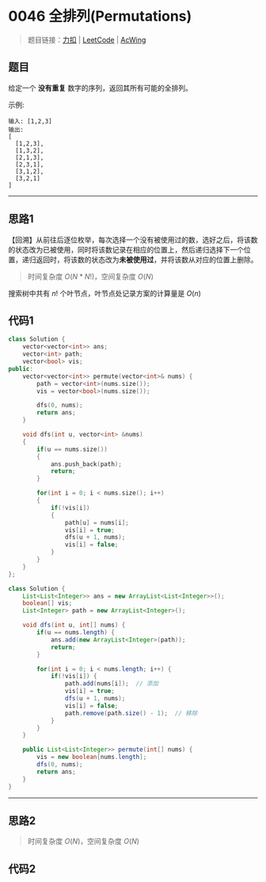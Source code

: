 # 0046 全排列(Permutations)

> 题目链接：[力扣](https://leetcode-cn.com/problems/permutations/) | [LeetCode](https://leetcode.com/problems/permutations/) | [AcWing](https://www.acwing.com/activity/content/problem/content/2383/1/)

## 题目

给定一个 **没有重复** 数字的序列，返回其所有可能的全排列。

示例:

```plain
输入: [1,2,3]
输出:
[
  [1,2,3],
  [1,3,2],
  [2,1,3],
  [2,3,1],
  [3,1,2],
  [3,2,1]
]
```

---

## 思路1

【回溯】从前往后逐位枚举，每次选择一个没有被使用过的数，选好之后，将该数的状态改为已被使用，同时将该数记录在相应的位置上，然后递归选择下一个位置，递归返回时，将该数的状态改为**未被使用过**，并将该数从对应的位置上删除。

> 时间复杂度 $O(N * N!)$，空间复杂度 $O(N)$

搜索树中共有 $n!$ 个叶节点，叶节点处记录方案的计算量是 $O(n)$

## 代码1

```cpp
class Solution {
    vector<vector<int>> ans;
    vector<int> path;
    vector<bool> vis;
public:
    vector<vector<int>> permute(vector<int>& nums) {
        path = vector<int>(nums.size());
        vis = vector<bool>(nums.size());

        dfs(0, nums);
        return ans;
    }

    void dfs(int u, vector<int> &nums)
    {
        if(u == nums.size())
        {
            ans.push_back(path);
            return;
        }

        for(int i = 0; i < nums.size(); i++)
        {
            if(!vis[i])
            {
                path[u] = nums[i];
                vis[i] = true;
                dfs(u + 1, nums);
                vis[i] = false;
            }
        }
    }
};
```

```java
class Solution {
    List<List<Integer>> ans = new ArrayList<List<Integer>>();
    boolean[] vis;
    List<Integer> path = new ArrayList<Integer>();

    void dfs(int u, int[] nums) {
        if(u == nums.length) {
            ans.add(new ArrayList<Integer>(path));
            return;
        }

        for(int i = 0; i < nums.length; i++) {
            if(!vis[i]) {
                path.add(nums[i]);  // 添加
                vis[i] = true;
                dfs(u + 1, nums);
                vis[i] = false;
                path.remove(path.size() - 1);  // 移除
            }
        }
    }

    public List<List<Integer>> permute(int[] nums) {
        vis = new boolean[nums.length];
        dfs(0, nums);
        return ans;
    }
}
```

---

## 思路2

> 时间复杂度 $O(N)$，空间复杂度 $O(N)$

## 代码2

```cpp

```
